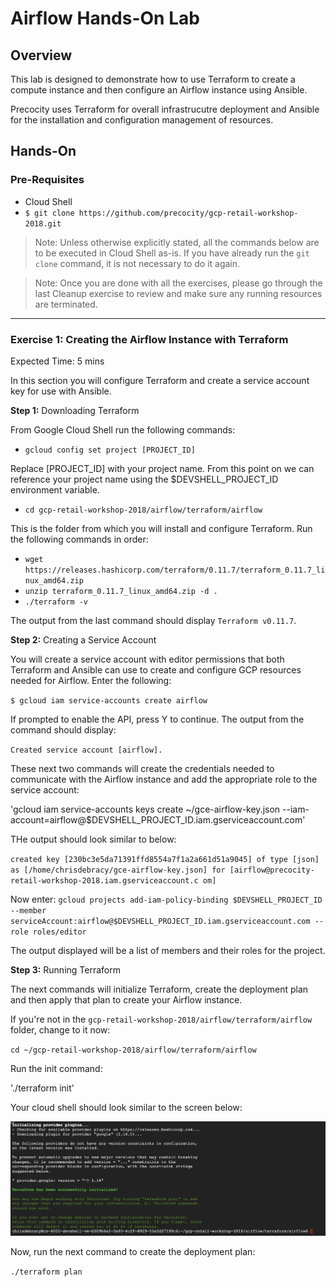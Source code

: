 # Airflow Hands-On Lab
## Overview
This lab is designed to demonstrate how to use Terraform to create a compute instance and then configure an Airflow instance using Ansible.

Precocity uses Terraform for overall infrastrucutre deployment and Ansible for the installation and configuration management of resources.

## Hands-On
### Pre-Requisites
* Cloud Shell
* `$ git clone https://github.com/precocity/gcp-retail-workshop-2018.git`

>Note: Unless otherwise explicitly stated, all the commands below are to be executed in Cloud Shell as-is. If you have already run the `git clone` command, it is not necessary to do it again.

>Note: Once you are done with all the exercises, please go through the last Cleanup exercise to review and make sure any running resources are terminated.

---
### Exercise 1: Creating the Airflow Instance with Terraform

Expected Time: 5 mins

In this section you will configure Terraform and create a service account key for use with Ansible.

**Step 1:**
Downloading Terraform

From Google Cloud Shell run the following commands:

* `gcloud config set project [PROJECT_ID]`

Replace [PROJECT_ID] with your project name. From this point on we can reference your project name using the $DEVSHELL_PROJECT_ID environment variable.

* `cd gcp-retail-workshop-2018/airflow/terraform/airflow`

This is the folder from which you will install and configure Terraform. Run the following commands in order:

* `wget https://releases.hashicorp.com/terraform/0.11.7/terraform_0.11.7_linux_amd64.zip`
* `unzip terraform_0.11.7_linux_amd64.zip -d .`
* `./terraform -v`

The output from the last command should display `Terraform v0.11.7`.

**Step 2:**
Creating a Service Account

You will create a service account with editor permissions that both Terraform and Ansible can use to create and configure GCP resources needed for Airflow. Enter the following:

`$ gcloud iam service-accounts create airflow`

If prompted to enable the API, press Y to continue. The output from the command should display:

`Created service account [airflow].`

These next two commands will create the credentials needed to communicate with the Airflow instance and add the appropriate role to the service account:

'gcloud iam service-accounts keys create ~/gce-airflow-key.json --iam-account=airflow@$DEVSHELL_PROJECT_ID.iam.gserviceaccount.com'

THe output should look similar to below:

`created key [230bc3e5da71391ffd8554a7f1a2a661d51a9045] of type [json] as [/home/chrisdebracy/gce-airflow-key.json] for [airflow@precocity-retail-workshop-2018.iam.gserviceaccount.c
om]`

Now enter:
`gcloud projects add-iam-policy-binding $DEVSHELL_PROJECT_ID  --member serviceAccount:airflow@$DEVSHELL_PROJECT_ID.iam.gserviceaccount.com --role roles/editor`

The output displayed will be a list of members and their roles for the project.

**Step 3:**
Running Terraform

The next commands will initialize Terraform, create the deployment plan and then apply that plan to create your Airflow instance.

If you're not in the `gcp-retail-workshop-2018/airflow/terraform/airflow` folder, change to it now:

`cd ~/gcp-retail-workshop-2018/airflow/terraform/airflow`

Run the init command:

'./terraform init'

Your cloud shell should look similar to the screen below:

![Terraform Init](assets/terraform-init.png)

Now, run the next command to create the deployment plan:

`./terraform plan`

